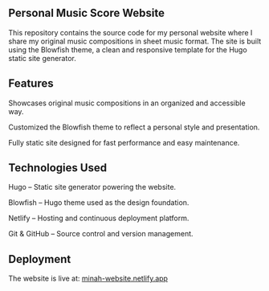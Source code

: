 ## Personal Music Score Website

This repository contains the source code for my personal website where I share my original music compositions in sheet music format. The site is built using the Blowfish theme, a clean and responsive template for the Hugo
 static site generator.

## Features

Showcases original music compositions in an organized and accessible way.

Customized the Blowfish theme to reflect a personal style and presentation.

Fully static site designed for fast performance and easy maintenance.

## Technologies Used

Hugo – Static site generator powering the website.

Blowfish – Hugo theme used as the design foundation.

Netlify – Hosting and continuous deployment platform.

Git & GitHub – Source control and version management.

## Deployment

The website is live at: [minah-website.netlify.app](minah-website.netlify.app)
